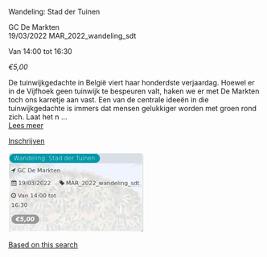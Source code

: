 Wandeling: Stad der Tuinen

GC De Markten  
19/03/2022 MAR\_2022\_wandeling\_sdt  

Van 14:00 tot 16:30

*€5,00*

  

  

De tuinwijkgedachte in België viert haar honderdste verjaardag. Hoewel er in de Vijfhoek geen tuinwijk te bespeuren valt, haken we er met De Markten toch ons karretje aan vast. Een van de centrale ideeën in die tuinwijkgedachte is immers dat mensen gelukkiger worden met groen rond zich. Laat het n ...  
[Lees meer](https://tickets.vgc.be/activity/subscribe/MAR_2022_wandeling_sdt)

[Inschrijven](https://tickets.vgc.be/activity/subscribe/MAR_2022_wandeling_sdt)

![](75065.png)

[Based on this search](https://tickets.vgc.be/activity/index?&vrijeplaatsen=1&Age%5B%5D=3%2C5&entity=244)